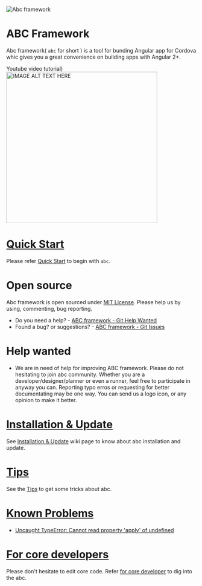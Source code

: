 ![Abc framework](https://raw.githubusercontent.com/wiki/thruthesky/abcframework/front-title.jpg)

# ABC Framework

Abc framework( `abc` for short ) is a tool for bunding Angular app for Cordova whic gives you a great convenience on building apps with Angular 2+.




Youtube video tutorial)<br>
<a href="https://www.youtube.com/watch?v=nN3ifO_c05I" target="_blank"><img src="https://raw.githubusercontent.com/wiki/thruthesky/abcframework/video.jpg?dummy=1" alt="IMAGE ALT TEXT HERE" width="400"/></a>


# [Quick Start](https://github.com/thruthesky/abcframework/wiki/Quick-Start)

Please refer [Quick Start](https://github.com/thruthesky/abcframework/wiki/Quick-Start) to begin with `abc`.


# Open source

Abc framework is open sourced under [MIT License](https://github.com/thruthesky/abcframework/blob/master/License.md). Please help us by using, commenting, bug reporting.

* Do you need a help? - [ABC framework - Git Help Wanted](https://github.com/thruthesky/abcframework/issues?q=is%3Aopen+is%3Aissue+label%3A%22help+wanted%22)
* Found a bug? or suggestions? -  [ABC framework - Git Issues](https://github.com/thruthesky/abcframework/issues)



# Help wanted

* We are in need of help for improving ABC framework. Please do not hesitating to join abc community. Whether you are a developer/designer/planner or even a runner, feel free to participate in anyway you can. Reporting typo erros or requesting for better documentating may be one way. You can send us a logo icon, or any opinion to make it better.



# [Installation &amp; Update](https://github.com/thruthesky/abcframework/wiki/Installation)

See [Installation &amp; Update](https://github.com/thruthesky/abcframework/wiki/Installation) wiki page to know about abc installation and update.




# [Tips](https://github.com/thruthesky/abcframework/wiki/Tips)

See the [Tips](https://github.com/thruthesky/abcframework/wiki/Tips) to get some tricks about abc.



# [Known Problems](https://github.com/thruthesky/abcframework/wiki/Know-Problems)


* [Uncaught TypeError: Cannot read property 'apply' of undefined](https://github.com/thruthesky/abcframework/wiki/Know-Problems#uncaught-typeerror-cannot-read-property-apply-of-undefined)


# [For core developers](https://github.com/thruthesky/abcframework/wiki/Core-Developers)

Please don't hesitate to edit core code. Refer [for core developer](https://github.com/thruthesky/abcframework/wiki/Core-Developers) to dig into the abc.
